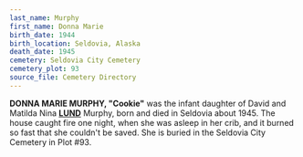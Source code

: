 ```yaml
---
last_name: Murphy
first_name: Donna Marie
birth_date: 1944
birth_location: Seldovia, Alaska
death_date: 1945
cemetery: Seldovia City Cemetery
cemetery_plot: 93
source_file: Cemetery Directory
---
```

**DONNA MARIE MURPHY, "Cookie"** was the infant daughter of David and Matilda Nina [**LUND**](./Lund_Carl_John.md) Murphy, born and died in Seldovia about 1945. The house caught fire one night, when she was asleep in her crib, and it burned so fast that she couldn't be saved. She is buried in the Seldovia City Cemetery in Plot #93.  
